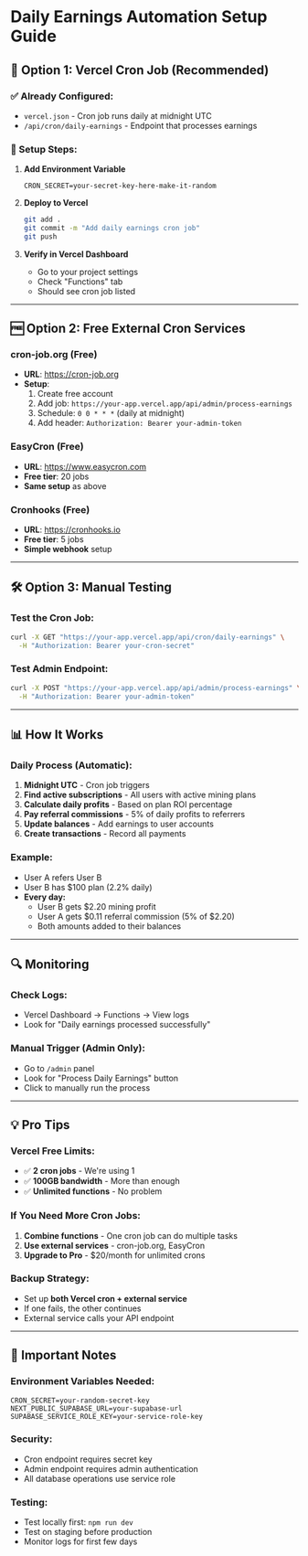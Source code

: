# Daily Earnings Automation Setup Guide

## 🚀 Option 1: Vercel Cron Job (Recommended)

### ✅ Already Configured:
- `vercel.json` - Cron job runs daily at midnight UTC
- `/api/cron/daily-earnings` - Endpoint that processes earnings

### 🔧 Setup Steps:

1. **Add Environment Variable**
   ```
   CRON_SECRET=your-secret-key-here-make-it-random
   ```

2. **Deploy to Vercel**
   ```bash
   git add .
   git commit -m "Add daily earnings cron job"
   git push
   ```

3. **Verify in Vercel Dashboard**
   - Go to your project settings
   - Check "Functions" tab
   - Should see cron job listed

---

## 🆓 Option 2: Free External Cron Services

### **cron-job.org (Free)**
- **URL**: https://cron-job.org
- **Setup**: 
  1. Create free account
  2. Add job: `https://your-app.vercel.app/api/admin/process-earnings`
  3. Schedule: `0 0 * * *` (daily at midnight)
  4. Add header: `Authorization: Bearer your-admin-token`

### **EasyCron (Free)**
- **URL**: https://www.easycron.com
- **Free tier**: 20 jobs
- **Same setup** as above

### **Cronhooks (Free)**
- **URL**: https://cronhooks.io
- **Free tier**: 5 jobs
- **Simple webhook** setup

---

## 🛠️ Option 3: Manual Testing

### **Test the Cron Job:**
```bash
curl -X GET "https://your-app.vercel.app/api/cron/daily-earnings" \
  -H "Authorization: Bearer your-cron-secret"
```

### **Test Admin Endpoint:**
```bash
curl -X POST "https://your-app.vercel.app/api/admin/process-earnings" \
  -H "Authorization: Bearer your-admin-token"
```

---

## 📊 How It Works

### **Daily Process (Automatic):**
1. **Midnight UTC** - Cron job triggers
2. **Find active subscriptions** - All users with active mining plans
3. **Calculate daily profits** - Based on plan ROI percentage
4. **Pay referral commissions** - 5% of daily profits to referrers
5. **Update balances** - Add earnings to user accounts
6. **Create transactions** - Record all payments

### **Example:**
- User A refers User B
- User B has $100 plan (2.2% daily)
- **Every day:**
  - User B gets $2.20 mining profit
  - User A gets $0.11 referral commission (5% of $2.20)
  - Both amounts added to their balances

---

## 🔍 Monitoring

### **Check Logs:**
- Vercel Dashboard → Functions → View logs
- Look for "Daily earnings processed successfully"

### **Manual Trigger (Admin Only):**
- Go to `/admin` panel
- Look for "Process Daily Earnings" button
- Click to manually run the process

---

## 💡 Pro Tips

### **Vercel Free Limits:**
- ✅ **2 cron jobs** - We're using 1
- ✅ **100GB bandwidth** - More than enough
- ✅ **Unlimited functions** - No problem

### **If You Need More Cron Jobs:**
1. **Combine functions** - One cron job can do multiple tasks
2. **Use external services** - cron-job.org, EasyCron
3. **Upgrade to Pro** - $20/month for unlimited crons

### **Backup Strategy:**
- Set up **both Vercel cron + external service**
- If one fails, the other continues
- External service calls your API endpoint

---

## 🚨 Important Notes

### **Environment Variables Needed:**
```
CRON_SECRET=your-random-secret-key
NEXT_PUBLIC_SUPABASE_URL=your-supabase-url
SUPABASE_SERVICE_ROLE_KEY=your-service-role-key
```

### **Security:**
- Cron endpoint requires secret key
- Admin endpoint requires admin authentication
- All database operations use service role

### **Testing:**
- Test locally first: `npm run dev`
- Test on staging before production
- Monitor logs for first few days
